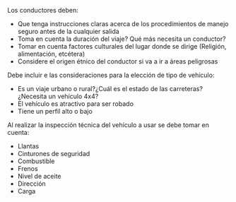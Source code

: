 [Title]: # (Preparativos de viaje)
[Order]: # (3)

Los conductores deben:

*   Que tenga instrucciones claras acerca de los procedimientos de manejo seguro antes de la cualquier salida
*   Toma en cuenta la duración del viaje? Qué más necesita un conductor?
*   Tomar en cuenta factores culturales del lugar donde se dirige (Religión, alimentación, etcétera)
*   Considere el origen étnico del conductor si va a ir a áreas peligrosas

Debe incluir e las consideraciones para la elección de tipo de vehículo:

*   Es un viaje urbano o rural?¿Cuál es el estado de las carreteras? ¿Necesita un vehículo 4x4?
*   El vehículo es atractivo para ser robado
*   Tiene un perfil alto o bajo

Al realizar la inspección técnica del vehículo a usar se debe tomar en cuenta:

*   Llantas
*   Cinturones de seguridad
*   Combustible
*   Frenos
*   Nivel de aceite
*   Dirección
*   Carga
